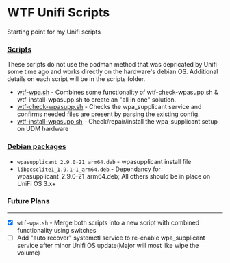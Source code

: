 # WTF Unifi Scripts

Starting point for my Unifi scripts

### [Scripts](scripts)
These scripts do not use the podman method that was depricated by Unifi some time ago and works directly on the hardware's debian OS. 
Additional details on each script will be in the scripts folder.

- [wtf-wpa.sh](scripts/wtf-wpa.sh) - Combines some functionality of wtf-check-wpasupp.sh & wtf-install-wpasupp.sh to create an "all in one" solution.
- [wtf-check-wpasupp.sh](scripts/wtf-check-wpasupp.sh) - Checks the wpa_supplicant service and confirms needed files are present by parsing the existing config.
- [wtf-install-wpasupp.sh](scripts/wtf-install-wpasupp.sh) - Check/repair/install the wpa_supplicant setup on UDM hardware

### [Debian packages](deb%20packages)
- `wpasupplicant_2.9.0-21_arm64.deb` - wpasupplicant install file
- `libpcsclite1_1.9.1-1_arm64.deb` - Dependancy for wpasupplicant_2.9.0-21_arm64.deb; All others should be in place on UniFi OS 3.x+

### Future Plans
------
- [X] `wtf-wpa.sh` - Merge both scripts into a new script with combined functionality using switches
- [ ] Add "auto recover" systemctl service to re-enable wpa_supplicant service after minor Unifi OS update(Major will most like wipe the volume)
